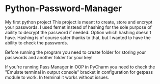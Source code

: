 # Python-Password-Manager
My first python project
This project is meant to create, store and encrypt your passwords. I used fernet instead of hashing for the sole purpose of ability to decrypt the password if needed. Option 
which hashing doesn`t have. Hashing is of course safer thanks to that, but I wanted to have the ability to check the passwords.

Before running the program you need to create folder for storing your passwords and another folder for your key!

If you're running Pass Manager in OOP in PyCharm you need to check the "Emulate terminal in output console" bracket in configuration for getpass module to work.
In terminal it works without issues.
